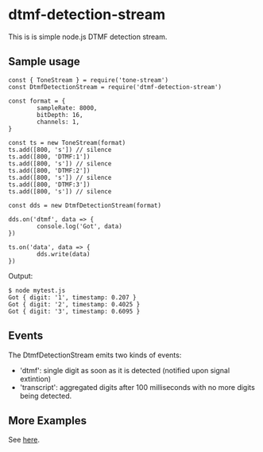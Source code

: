 # dtmf-detection-stream

This is is simple node.js DTMF detection stream.

## Sample usage

```
const { ToneStream } = require('tone-stream')
const DtmfDetectionStream = require('dtmf-detection-stream')

const format = {
        sampleRate: 8000,
        bitDepth: 16,
        channels: 1,
}

const ts = new ToneStream(format)
ts.add([800, 's']) // silence
ts.add([800, 'DTMF:1'])
ts.add([800, 's']) // silence
ts.add([800, 'DTMF:2'])
ts.add([800, 's']) // silence
ts.add([800, 'DTMF:3'])
ts.add([800, 's']) // silence

const dds = new DtmfDetectionStream(format)

dds.on('dtmf', data => {
        console.log('Got', data)
})

ts.on('data', data => {
        dds.write(data)
})

```
Output:

```
$ node mytest.js 
Got { digit: '1', timestamp: 0.207 }
Got { digit: '2', timestamp: 0.4025 }
Got { digit: '3', timestamp: 0.6095 }
```

## Events

The DtmfDetectionStream emits two kinds of events:
  - 'dtmf': single digit as soon as it is detected (notified upon signal extintion)
  - 'transcript': aggregated digits after 100 milliseconds with no more digits being detected.

## More Examples

See [here](https://github.com/MayamaTakeshi/dtmf-detection-stream/tree/master/examples).


